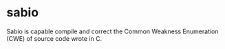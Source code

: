 sabio
=====

Sabio is capable compile and correct the Common Weakness Enumeration (CWE) of source code wrote in C.
